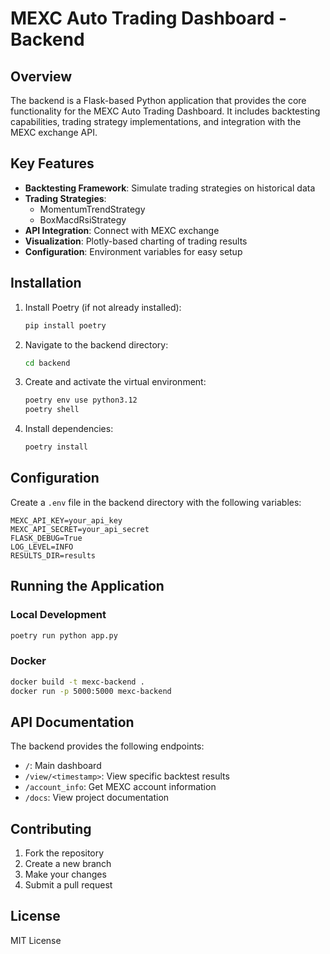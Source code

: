 # MEXC Auto Trading Dashboard - Backend

## Overview
The backend is a Flask-based Python application that provides the core functionality for the MEXC Auto Trading Dashboard. It includes backtesting capabilities, trading strategy implementations, and integration with the MEXC exchange API.

## Key Features
- **Backtesting Framework**: Simulate trading strategies on historical data
- **Trading Strategies**: 
  - MomentumTrendStrategy
  - BoxMacdRsiStrategy
- **API Integration**: Connect with MEXC exchange
- **Visualization**: Plotly-based charting of trading results
- **Configuration**: Environment variables for easy setup

## Installation
1. Install Poetry (if not already installed):
   ```bash
   pip install poetry
   ```

2. Navigate to the backend directory:
   ```bash
   cd backend
   ```

3. Create and activate the virtual environment:
   ```bash
   poetry env use python3.12
   poetry shell
   ```

4. Install dependencies:
   ```bash
   poetry install
   ```

## Configuration
Create a `.env` file in the backend directory with the following variables:
```
MEXC_API_KEY=your_api_key
MEXC_API_SECRET=your_api_secret
FLASK_DEBUG=True
LOG_LEVEL=INFO
RESULTS_DIR=results
```

## Running the Application
### Local Development
```bash
poetry run python app.py
```

### Docker
```bash
docker build -t mexc-backend .
docker run -p 5000:5000 mexc-backend
```

## API Documentation
The backend provides the following endpoints:
- `/`: Main dashboard
- `/view/<timestamp>`: View specific backtest results
- `/account_info`: Get MEXC account information
- `/docs`: View project documentation

## Contributing
1. Fork the repository
2. Create a new branch
3. Make your changes
4. Submit a pull request

## License
MIT License
